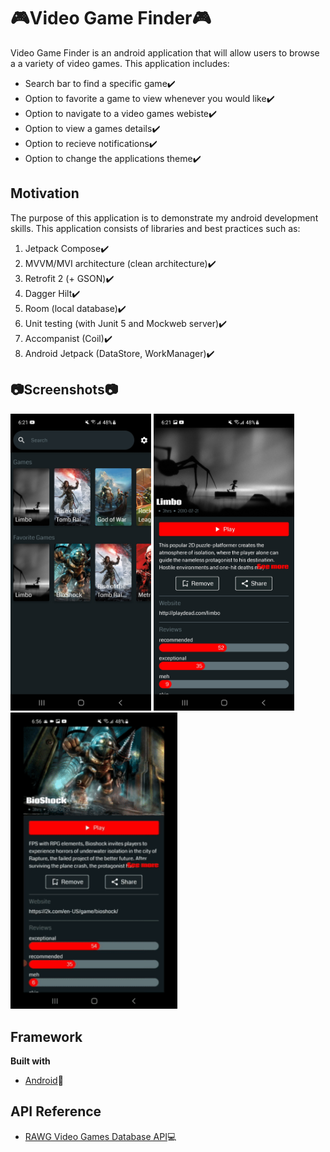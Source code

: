 # :video_game:Video Game Finder:video_game:
Video Game Finder is an android application that will allow users to browse a a variety of video games.
This application includes:
- Search bar to find a specific game:heavy_check_mark:
- Option to favorite a game to view whenever you would like:heavy_check_mark:
- Option to navigate to a video games webiste:heavy_check_mark:
- Option to view a games details:heavy_check_mark:
- Option to recieve notifications:heavy_check_mark:
- Option to change the applications theme:heavy_check_mark:
## Motivation
The purpose of this application is to demonstrate my android development skills.
This application consists of libraries and best practices such as:
  1. Jetpack Compose:heavy_check_mark:
  2. MVVM/MVI architecture (clean architecture):heavy_check_mark:
  3. Retrofit 2 (+ GSON):heavy_check_mark:
  4. Dagger Hilt:heavy_check_mark:
  5. Room (local database):heavy_check_mark:
  6. Unit testing (with Junit 5 and Mockweb server):heavy_check_mark:
  7. Accompanist (Coil):heavy_check_mark:
  8. Android Jetpack (DataStore, WorkManager):heavy_check_mark:
## :camera:Screenshots:camera:
<p float="left">
  <img src="images/Screenshot_20210521-182121_Video%20Game%20Finder.jpg" width="225" />
  <img src="images/Screenshot_20210521-182128_Video%20Game%20Finder.jpg" width="225" />
  <img src="images/game_finder_gif.gif" width="267" />
</p>

## Framework
**Built with**
- [Android](https://developer.android.com/guide/platform):iphone:

## API Reference
- [RAWG Video Games Database API](https://rawg.io/apidocs):computer:
